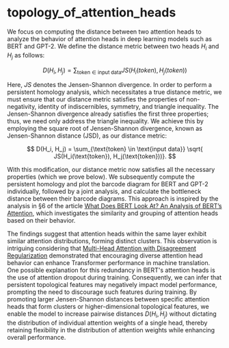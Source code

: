 # topology_of_attention_heads

We focus on computing the distance between two attention heads to analyze the behavior of attention heads in deep learning models such as BERT and GPT-2. We define the distance metric between two heads $H_i$ and $H_j$ as follows:

$$
D(H_i, H_j) = \sum_{\text{token} \in \text{input data}} JS(H_i(token), H_j(token))
$$

Here, $JS$ denotes the Jensen-Shannon divergence. In order to perform a persistent homology analysis, which necessitates a true distance metric, we must ensure that our distance metric satisfies the properties of non-negativity, identity of indiscernibles, symmetry, and triangle inequality. The Jensen-Shannon divergence already satisfies the first three properties; thus, we need only address the triangle inequality. We achieve this by employing the square root of Jensen-Shannon divergence, known as Jensen-Shannon distance (JSD), as our distance metric:

$$
D(H_i, H_j) = \sum_{\text{token} \in \text{input data}} \sqrt{ JS(H_i(\text{token}), H_j(\text{token}))}.
$$

With this modification, our distance metric now satisfies all the necessary properties (which we prove below). We subsequently compute the persistent homology and plot the barcode diagram for BERT and GPT-2 individually, followed by a joint analysis, and calculate the bottleneck distance between their barcode diagrams. This approach is inspired by the analysis in §6 of the article [What Does BERT Look At? An Analysis of BERT’s Attention](https://arxiv.org/abs/1906.04341), which investigates the similarity and grouping of attention heads based on their behavior.

The findings suggest that attention heads within the same layer exhibit similar attention distributions, forming distinct clusters. This observation is intriguing considering that [Multi-Head Attention with Disagreement Regularization](https://arxiv.org/abs/1810.10183) demonstrated that encouraging diverse attention head behavior can enhance Transformer performance in machine translation. One possible explanation for this redundancy in BERT's attention heads is the use of attention dropout during training. Consequently, we can infer that persistent topological features may negatively impact model performance, prompting the need to discourage such features during training. By promoting larger Jensen-Shannon distances between specific attention heads that form clusters or higher-dimensional topological features, we enable the model to increase pairwise distances $D(H_i, H_j)$ without dictating the distribution of individual attention weights of a single head, thereby retaining flexibility in the distribution of attention weights while enhancing overall performance.
